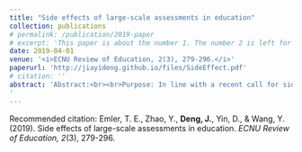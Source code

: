 ```yaml
---
title: "Side effects of large-scale assessments in education"
collection: publications
# permalink: /publication/2019-paper
# excerpt: 'This paper is about the number 1. The number 2 is left for future work.'
date: 2019-04-01
venue: '<i>ECNU Review of Education, 2(3), 279-296.</i>'
paperurl: 'http://jiayideng.github.io/files/SideEffect.pdf'
# citation: ''
abstract: 'Abstract:<br><br>Purpose: In line with a recent call for side effects research in education, this article aims to synthesize the major concerns that have been raised in the literature concerning large-scale assessments (LSAs) in education. <br><br>Design/Approach/Methods: The researchers endeavored to complete a deep review of the literature on LSAs to synthesize the reported side effects. The review was synthesized thematically to understand and report the consequences of the ongoing push for the use of LSA in education. <br><br>Findings: Thematic analysis indicated overarching side effects of LSA in education. We discuss why negative side effects exist and present evidence of the most commonly observed side effects of LSA in education, including distorting education, exacerbating inequity and injustice, demoralization of professionals, ethical corruption, and stifling of innovation in education. <br><br>Originality/Value: While concerns about the use and misuse of LSA in education are not new and have been discussed widely in the literature, rarely have they been discussed as inherent qualities and consequences of LSAs that can do harm to education.
'
---
```



Recommended citation: Emler, T. E., Zhao, Y., **Deng, J.**, Yin, D., & Wang, Y. (2019). Side effects of large-scale assessments in education. <i>ECNU Review of Education, 2</i>(3), 279-296.


